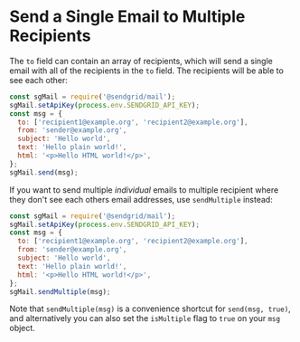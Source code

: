 # Send a Single Email to Multiple Recipients

The `to` field can contain an array of recipients, which will send a single email with all of the recipients in the `to` field. The recipients will be able to see each other:

```js
const sgMail = require('@sendgrid/mail');
sgMail.setApiKey(process.env.SENDGRID_API_KEY);
const msg = {
  to: ['recipient1@example.org', 'recipient2@example.org'],
  from: 'sender@example.org',
  subject: 'Hello world',
  text: 'Hello plain world!',
  html: '<p>Hello HTML world!</p>',
};
sgMail.send(msg);
```

If you want to send multiple _individual_ emails to multiple recipient where they don't see each others email addresses, use `sendMultiple` instead:

```js
const sgMail = require('@sendgrid/mail');
sgMail.setApiKey(process.env.SENDGRID_API_KEY);
const msg = {
  to: ['recipient1@example.org', 'recipient2@example.org'],
  from: 'sender@example.org',
  subject: 'Hello world',
  text: 'Hello plain world!',
  html: '<p>Hello HTML world!</p>',
};
sgMail.sendMultiple(msg);
```

Note that `sendMultiple(msg)` is a convenience shortcut for `send(msg, true)`, and alternatively you can also set the `isMultiple` flag to `true` on your `msg` object.
